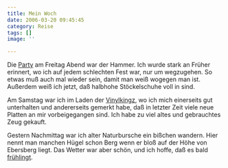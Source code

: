 ```yaml
---
title: Mein Woch
date: 2006-03-20 09:45:45
category: Reise
tags: []
image: ''

---
```


Die [Party](http://www.misantropolis.de/2006/03/studentenparty) am Freitag Abend war der Hammer. Ich wurde stark an Früher erinnert, wo ich auf jedem schlechten Fest war, nur um wegzugehen. So etwas muß auch mal wieder sein, damit man weiß wogegen man ist. Außerdem weiß ich jetzt, daß halbhohe Stöckelschuhe voll in sind.  

  

Am Samstag war ich im Laden der [Vinylkingz](http://www.vinylkingz.de/), wo ich mich einerseits gut unterhalten und andererseits gemerkt habe, daß in letzter Zeit viele neue Platten an mir vorbeigegangen sind. Ich habe zu viel altes und gebrauchtes Zeug gekauft.  

  

Gestern Nachmittag war ich alter Naturbursche ein bißchen wandern. Hier nennt man manchen Hügel schon Berg wenn er bloß auf der Höhe von Ebersberg liegt. Das Wetter war aber schön, und ich hoffe, daß es bald [frühlingt](http://www.misantropolis.de/mp3/Fruehling.mp3).

